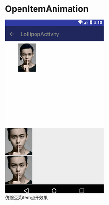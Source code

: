 # OpenItemAnimation
![image](https://github.com/EasonHolmes/WanDoujiaOPen/blob/master/art/openitem.gif)</br>
仿豌豆荚item点开效果

